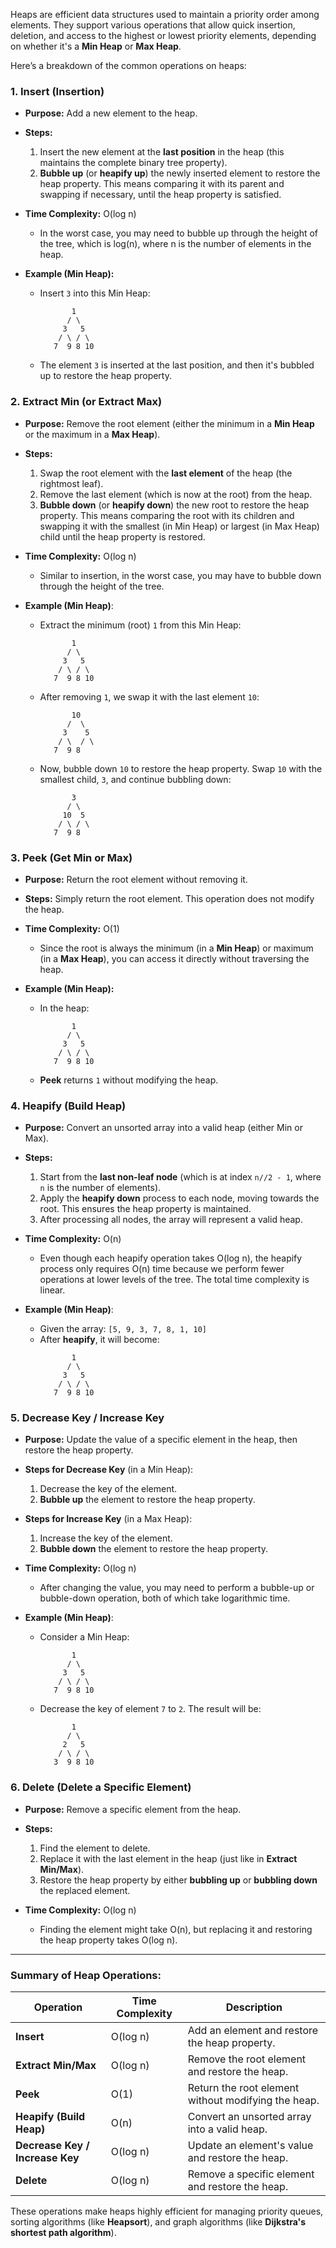 Heaps are efficient data structures used to maintain a priority order among elements. They support various operations that allow quick insertion, deletion, and access to the highest or lowest priority elements, depending on whether it's a **Min Heap** or **Max Heap**.

Here’s a breakdown of the common operations on heaps:

### 1. **Insert (Insertion)**
   - **Purpose:** Add a new element to the heap.
   - **Steps:**
     1. Insert the new element at the **last position** in the heap (this maintains the complete binary tree property).
     2. **Bubble up** (or **heapify up**) the newly inserted element to restore the heap property. This means comparing it with its parent and swapping if necessary, until the heap property is satisfied.

   - **Time Complexity:** O(log n)  
     - In the worst case, you may need to bubble up through the height of the tree, which is log(n), where n is the number of elements in the heap.

   - **Example (Min Heap):**
     - Insert `3` into this Min Heap:
       ```
              1
             / \
            3   5
           / \ / \
          7  9 8 10
       ```
     - The element `3` is inserted at the last position, and then it's bubbled up to restore the heap property.

### 2. **Extract Min (or Extract Max)**
   - **Purpose:** Remove the root element (either the minimum in a **Min Heap** or the maximum in a **Max Heap**).
   - **Steps:**
     1. Swap the root element with the **last element** of the heap (the rightmost leaf).
     2. Remove the last element (which is now at the root) from the heap.
     3. **Bubble down** (or **heapify down**) the new root to restore the heap property. This means comparing the root with its children and swapping it with the smallest (in Min Heap) or largest (in Max Heap) child until the heap property is restored.

   - **Time Complexity:** O(log n)  
     - Similar to insertion, in the worst case, you may have to bubble down through the height of the tree.

   - **Example (Min Heap)**:
     - Extract the minimum (root) `1` from this Min Heap:
       ```
              1
             / \
            3   5
           / \ / \
          7  9 8 10
       ```
     - After removing `1`, we swap it with the last element `10`:
       ```
              10
             /  \
            3    5
           / \  / \
          7  9 8
       ```
     - Now, bubble down `10` to restore the heap property. Swap `10` with the smallest child, `3`, and continue bubbling down:
       ```
              3
             / \
            10  5
           / \ / \
          7  9 8
       ```

### 3. **Peek (Get Min or Max)**
   - **Purpose:** Return the root element without removing it.
   - **Steps:** Simply return the root element. This operation does not modify the heap.
   - **Time Complexity:** O(1)  
     - Since the root is always the minimum (in a **Min Heap**) or maximum (in a **Max Heap**), you can access it directly without traversing the heap.

   - **Example (Min Heap):**
     - In the heap:
       ```
              1
             / \
            3   5
           / \ / \
          7  9 8 10
       ```
     - **Peek** returns `1` without modifying the heap.

### 4. **Heapify (Build Heap)**
   - **Purpose:** Convert an unsorted array into a valid heap (either Min or Max).
   - **Steps:**
     1. Start from the **last non-leaf node** (which is at index `n//2 - 1`, where `n` is the number of elements).
     2. Apply the **heapify down** process to each node, moving towards the root. This ensures the heap property is maintained.
     3. After processing all nodes, the array will represent a valid heap.

   - **Time Complexity:** O(n)  
     - Even though each heapify operation takes O(log n), the heapify process only requires O(n) time because we perform fewer operations at lower levels of the tree. The total time complexity is linear.

   - **Example (Min Heap)**:
     - Given the array: `[5, 9, 3, 7, 8, 1, 10]`
     - After **heapify**, it will become:
       ```
              1
             / \
            3   5
           / \ / \
          7  9 8 10
       ```

### 5. **Decrease Key / Increase Key**
   - **Purpose:** Update the value of a specific element in the heap, then restore the heap property.
   - **Steps for Decrease Key** (in a Min Heap):
     1. Decrease the key of the element.
     2. **Bubble up** the element to restore the heap property.
   - **Steps for Increase Key** (in a Max Heap):
     1. Increase the key of the element.
     2. **Bubble down** the element to restore the heap property.

   - **Time Complexity:** O(log n)  
     - After changing the value, you may need to perform a bubble-up or bubble-down operation, both of which take logarithmic time.

   - **Example (Min Heap)**:
     - Consider a Min Heap:
       ```
              1
             / \
            3   5
           / \ / \
          7  9 8 10
       ```
     - Decrease the key of element `7` to `2`. The result will be:
       ```
              1
             / \
            2   5
           / \ / \
          3  9 8 10
       ```

### 6. **Delete (Delete a Specific Element)**
   - **Purpose:** Remove a specific element from the heap.
   - **Steps:**
     1. Find the element to delete.
     2. Replace it with the last element in the heap (just like in **Extract Min/Max**).
     3. Restore the heap property by either **bubbling up** or **bubbling down** the replaced element.

   - **Time Complexity:** O(log n)  
     - Finding the element might take O(n), but replacing it and restoring the heap property takes O(log n).

---

### **Summary of Heap Operations:**

| **Operation**         | **Time Complexity**   | **Description**                                    |
|-----------------------|-----------------------|----------------------------------------------------|
| **Insert**            | O(log n)              | Add an element and restore the heap property.      |
| **Extract Min/Max**   | O(log n)              | Remove the root element and restore the heap.      |
| **Peek**              | O(1)                  | Return the root element without modifying the heap.|
| **Heapify (Build Heap)** | O(n)                 | Convert an unsorted array into a valid heap.       |
| **Decrease Key / Increase Key** | O(log n)    | Update an element's value and restore the heap.    |
| **Delete**            | O(log n)              | Remove a specific element and restore the heap.    |

These operations make heaps highly efficient for managing priority queues, sorting algorithms (like **Heapsort**), and graph algorithms (like **Dijkstra's shortest path algorithm**).